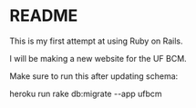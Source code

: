 # README

This is my first attempt at using Ruby on Rails.

I will be making a new website for the UF BCM.

Make sure to run this after updating schema:

heroku run rake db:migrate --app ufbcm
